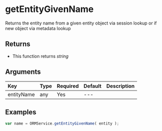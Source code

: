 # getEntityGivenName

Returns the entity name from a given entity object via session lookup or if new object via metadata lookup

## Returns

* This function returns _string_

## Arguments

| Key | Type | Required | Default | Description |
| :--- | :--- | :--- | :--- | :--- |
| entityName | any | Yes | --- |  |

## Examples

```javascript
var name = ORMService.getEntityGivenName( entity );
```

